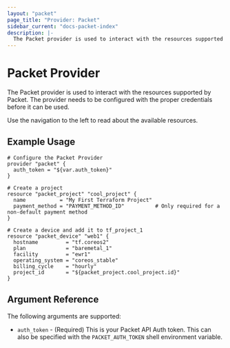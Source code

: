 ```yaml
---
layout: "packet"
page_title: "Provider: Packet"
sidebar_current: "docs-packet-index"
description: |-
  The Packet provider is used to interact with the resources supported by Packet. The provider needs to be configured with the proper credentials before it can be used.
---
```


# Packet Provider

The Packet provider is used to interact with the resources supported by Packet.
The provider needs to be configured with the proper credentials before it can be used.

Use the navigation to the left to read about the available resources.

## Example Usage

```hcl
# Configure the Packet Provider
provider "packet" {
  auth_token = "${var.auth_token}"
}

# Create a project
resource "packet_project" "cool_project" {
  name           = "My First Terraform Project"
  payment_method = "PAYMENT_METHOD_ID"          # Only required for a non-default payment method
}

# Create a device and add it to tf_project_1
resource "packet_device" "web1" {
  hostname         = "tf.coreos2"
  plan             = "baremetal_1"
  facility         = "ewr1"
  operating_system = "coreos_stable"
  billing_cycle    = "hourly"
  project_id       = "${packet_project.cool_project.id}"
}
```

## Argument Reference

The following arguments are supported:

* `auth_token` - (Required) This is your Packet API Auth token. This can also be specified
  with the `PACKET_AUTH_TOKEN` shell environment variable.
